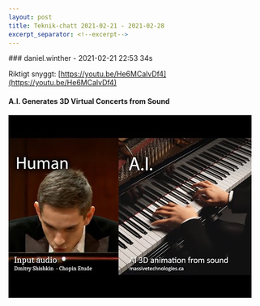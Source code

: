 ```yaml
---
layout: post
title: Teknik-chatt 2021-02-21 - 2021-02-28
excerpt_separator: <!--excerpt-->
---
```

<section class="message" markdown="1">
### daniel.winther - 2021-02-21 22:53 34s

Riktigt snyggt: [https://youtu.be/He6MCalvDf4](https://youtu.be/He6MCalvDf4)

<div class="attachment"><h4>A.I. Generates 3D Virtual Concerts from Sound</h4><div class="text"></div>
<a href="https://youtu.be/He6MCalvDf4"><div class="linkdiv"><img src="/assets/blogAssets/A.I. Generates 3D Virtual Concerts from Sound" fallback="A.I. Generates 3D Virtual Concerts from Sound"/></div></a></div>
    

<!--excerpt-->
</section>